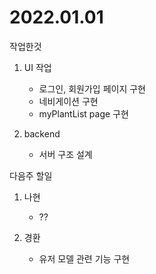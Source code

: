 # 2022.01.01

작업한것

1. UI 작업

    - 로그인, 회원가입 페이지 구현
    - 네비게이션 구현
    - myPlantList page 구현

2. backend
    
    - 서버 구조 설계

다음주 할일

1. 나현
    - ??

2. 경환
    - 유저 모델 관련 기능 구현